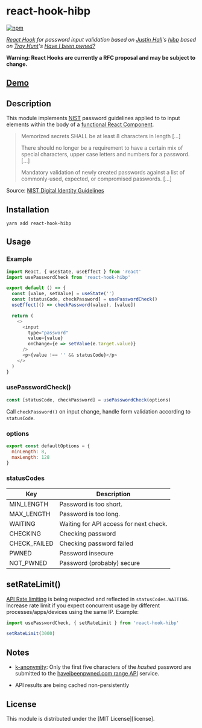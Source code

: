 # react-hook-hibp

[![npm](https://img.shields.io/npm/v/react-hook-hibp.svg)](https://www.npmjs.com/package/react-hook-hibp)

_[React Hook](https://reactjs.org/hooks) for password input validation based on [Justin Hall](https://github.com/wKovacs64)'s [hibp](https://github.com/wkovacs64/hibp) based on [Troy Hunt](https://www.troyhunt.com/)'s [Have I been pwned?](https://haveibeenpwned.com/)_

**Warning: React Hooks are currently a RFC proposal and may be subject to change.**


## [Demo](https://danielhopp.github.io/react-hook-hibp/)

## Description

This module implements [NIST](https://www.nist.gov/) password guidelines applied to to input elements within the body of a [functional React Component](https://reactjs.org/docs/components-and-props.html#function-and-class-components).

> Memorized secrets SHALL be at least 8 characters in length […]
>
> There should no longer be a requirement to have a certain mix of special characters, upper case letters and numbers for a password. […]
>
> Mandatory validation of newly created passwords against a list of commonly-used, expected, or compromised passwords. […]

Source: [NIST Digital Identity Guidelines](https://pages.nist.gov/800-63-3/)


## Installation

```shell
yarn add react-hook-hibp
```

## Usage

### Example

```javascript
import React, { useState, useEffect } from 'react'
import usePasswordCheck from 'react-hook-hibp'

export default () => {
  const [value, setValue] = useState('')
  const [statusCode, checkPassword] = usePasswordCheck()
  useEffect(() => checkPassword(value), [value])

  return (
    <>
      <input
        type="password"
        value={value}
        onChange={e => setValue(e.target.value)}
      />
      <p>{value !== '' && statusCode}</p>
    </>
  )
}
```

### usePasswordCheck()

```javascript
const [statusCode, checkPassword] = usePasswordCheck(options)
```

Call `checkPassword()` on input change, handle form validation according to `statusCode`.

### options

```javascript
export const defaultOptions = {
  minLength: 8,
  maxLength: 128
}
```

### statusCodes

| Key        | Description |
| ---------- | ----------- |
| MIN_LENGTH | Password is too short. |
| MAX_LENGTH | Password is too long. |
| WAITING | Waiting for API access for next check. |
| CHECKING | Checking password |
| CHECK_FAILED | Checking password failed  |
| PWNED | Password insecure |
| NOT_PWNED | Password (probably) secure |

## setRateLimit()

[API Rate limiting](https://haveibeenpwned.com/API/v2#RateLimiting) is being respected and reflected in `statusCodes.WAITING`. Increase rate limit if you expect concurrent usage by different processes/apps/devices using the same IP.
Example:
```javascript
import usePasswordCheck, { setRateLimit } from 'react-hook-hibp'

setRateLimit(3000)
```

## Notes

* [k-anonymity](https://en.wikipedia.org/wiki/K-anonymity): Only the first five characters of the *hashed* password are submitted to the [haveibeenpwned.com range API](https://haveibeenpwned.com/API/v2#SearchingPwnedPasswordsByRange) service.

* API results are being cached non-persistently

## License

This module is distributed under the [MIT License][license].
